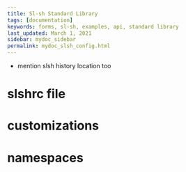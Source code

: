 ```yaml
---
title: Sl-sh Standard Library
tags: [documentation]
keywords: forms, sl-sh, examples, api, standard library
last_updated: March 1, 2021
sidebar: mydoc_sidebar
permalink: mydoc_slsh_config.html
---
```


- mention slsh history location too
# slshrc file

# customizations

# namespaces

